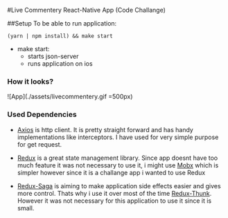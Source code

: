 #Live Commentery React-Native App (Code Challange)



##Setup
To be able to run application:

``(yarn | npm install) && make start``

* make start:
    - starts json-server
    - runs application on ios

### How it looks?

![App](./assets/livecommentery.gif =500px)


### Used Dependencies
- [Axios](https://github.com/axios/axios) is http client. It is pretty straight forward and has
handy implementations like interceptors. I have used for very simple purpose for get request. 

- [Redux](https://github.com/reduxjs/redux) is a great state management library. Since app doesnt have
too much feature it was not necessary to use it, i might use [Mobx](https://github.com/mobxjs/mobx) which is simpler however since it is 
a challange app i wanted to use Redux
    
- [Redux-Saga](https://github.com/redux-saga/redux-saga) is aiming to make application side effects easier and gives 
more control. Thats why i use it over most of the time [Redux-Thunk](https://github.com/reduxjs/redux-thunk).
However it was not necessary for this application to use it since it is small.

